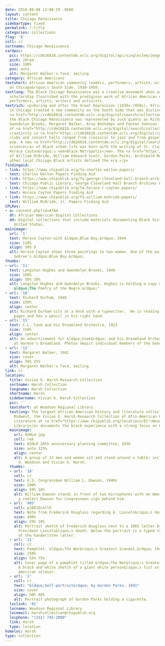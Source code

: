 ```yaml
---
date: 2018-09-08 13:08:29 -0500
layout: content
title: Chicago Renaissance
sidebartype: fixed
permalink: /:title
categories: collections
flag: '8'
coll: cr
sortname: Chicago Renaissance
cardpic:
  pic: https://cdm16818.contentdm.oclc.org/digital/api/singleitem/image/cr/12/default.jpg
  pich: 20rem
  size: 100%
  pos: auto
  alt: Margaret Walker's face, smiling
category: African Americans
textshort: African American community leaders, performers, artists, writers and activists
  on Chicago&rsquo;s South Side, 1930-1950.
textlong: The Black Chicago Renaissance was a creative movement when activism and
  scholarship flourished with the prodigious work of African American community leaders,
  performers, artists, writers and activists.
textrich: <p>During and after the Great Depression (1930s-1950s), African Americans
  in Chicago created a new community on the South Side that was distinctly their own.</p><p>In
  <a href="http://cdm16818.contentdm.oclc.org/digital/search/collection/cr/searchterm/Literature/field/subjed/mode/all/conn/and/order/nosort">literature</a>
  the Black Chicago Renaissance was represented by such giants as Richard Wright,
  Gwendolyn Brooks, Margaret Walker, Arna Bontemps and Fenton Johnson. The explosion
  of <a href="http://cdm16818.contentdm.oclc.org/digital/search/collection/cr/searchterm/Music/field/subjed/mode/all/conn/and/order/nosort">musical</a>
  creativity in <a href="https://cdm16818.contentdm.oclc.org/digital/collection/cr/search/searchterm/Bronzeville%20(Chicago%2C%20Ill.)!art/field/neighb!subjec/mode/all!all/conn/and!and/order/title/ad/asc">Bronzeville&rsquo;s</a>
  clubs and concert halls ranged from classical to jazz and from gospel to blues and
  pop. A new <a href="http://cdm16818.contentdm.oclc.org/digital/search/collection/cr/searchterm/Social%20Science/field/subjed/mode/all/conn/and/order/nosort">social
  science</a> of Black urban life was born with the writing of St. Clair Drake and
  Horace Cayton&rsquo;s <em>Black Metropolis</em>. The <a href="https://cdm16818.contentdm.oclc.org/digital/search/searchterm/art/field/subjec/mode/exact/conn/and/order/nosort/ad/asc">art</a>
  of William McBride, William Edouard Scott, Gordon Parks, Archibald Motley, Jr. and
  other local Chicago Black artists defined the era.</p>
findingaid:
- link: https://www.chipublib.org/fa-charles-walton-papers/
  text: Charles Walton Papers Finding Aid
- link: https://www.chipublib.org/fa-george-cleveland-hall-branch-archives/
  text: Chicago Public Library, George Cleveland Hall Branch Archives Finding Aid
- link: https://www.chipublib.org/fa-horace-r-cayton-papers/
  text: Horace Cayton Papers Finding Aid
- link: https://www.chipublib.org/fa-william-mcbride-papers/
  text: William McBride, Jr. Papers Finding Aid
CPLRes:
- a: content.php?id=AfAm
  dt: African American Digital Collections
  dd: Digital collections that include materials documenting Black history in the
    United States.
mainimage:
  url: '1'
  text: Horace Cayton with &ldquo;Blue Boy,&rdquo; 1944
  size: 110%
  align: 50% 0
  alt: Horace Cayton shows three paintings to two women. One of the paintings is Charles
    Sebree's &ldquo;Blue Boy.&rdquo;
thumbs:
- url: '11'
  text: Langston Hughes and Gwendolyn Brooks, 1949
  size: 100%
  align: 50% 10%
  alt: Langston Hughes and Gwendolyn Brooks. Hughes is holding a copy of the book
    &ldquo;The Poetry of the Negro.&rdquo;"
- url: '10'
  text: Richard Durham, 1948
  size: 150%
  align: center
  alt: Richard Durham sits at a desk with a typewriter.  He is reading some loose
    pages and has a pencil in his right hand.
- url: '15'
  text: C.L. Cook and his Dreamland Orchestra, 1923
  size: 150%
  align: center
  alt: An advertisement for &ldquo;Cook&rdquo; and his Dreamland Orchestra, now playing
    at Harmon's Dreamland. Photos depict individual members of the band and the group.
- url: '12'
  text: Margaret Walker, 1942
  size: cover
  align: 50% 25%
  alt: Margaret Walker's face, smiling
link: cr
location:
  title: Vivian G. Harsh Research Collection
  sortname: Harsh Collection
  longname: Harsh Collection
  shortname: Harsh
  sidebarname: Vivian G. Harsh Collection
  pic: ''
  textshort: at Woodson Regional Library
  textlong: The largest African American history and literature collection in the
    Midwest, the Vivian G. Harsh Research Collection of Afro-American History and
    Literature at <a href="https://www.chipublib.org/locations/81">Woodson Regional
    Library</a> documents the black experience with a strong focus on Chicago.
  mainimage:
    url: ASNLH.jpg
    coll: rwk
    text: ASNLH 20th anniversary planning committee, 1936
    size: auto 125%
    align: center
    alt: A group of 13 men and women sit and stand around a table; including Carter
      G. Woodson and Vivian G. Harsh.
  thumbs:
  - url: '18'
    coll: cr
    text: U.S. Congressman William L. Dawson, 1940s
    size: 200%
    align: 50% 10%
    alt: William Dawson stands in front of two microphones with an American flag and
      a reelect Dawson for Congressman sign behind him.
  - url: '405'
    coll: p16818coll6
    text: Note from Frederick Douglass regarding A. Lincoln&rsquo;s death, 1865
    size: 400%
    align: 29% 10%
    alt: Portrait sketch of Frederick Douglass next to a 1865 letter by Douglass regarding
      President Lincoln&lsquo;s death. Below the portrait is a typed transcription
      of the handwritten letter. 
  - url: '21'
    coll: cr
    text: Pamphlet, &ldquo;The War&rsquo;s Greatest Scandal,&rdquo; 1943
    size: 250%
    align: 55% 75%
    alt: Cover page of a pamphlet titled &rdquo;The War&lsquo;s Greatest Scandal.&ldquo;
      A black and white sketch of a giant white person&lsquo;s fist on top of an African
      American soldier. 
  - url: '2'
    coll: cr
    text: "&ldquo;Self-portrait&rdquo; by Gordon Parks, 1941"
    size: cover
    align: 50% 40%
    alt: Portrait photograph of Gordon Parks holding a cigarette. 
  loclink: '81'
  locname: Woodson Regional Library
  locemail: harshcollection@chipublib.org
  locphone: "(312) 745-2080"
  link: Harsh
  type: location
homeloc: Harsh
type: collection
---
```

